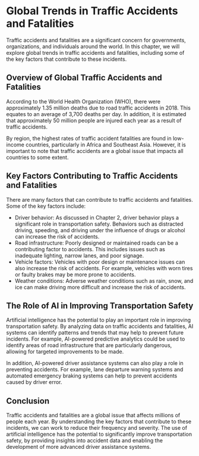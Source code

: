 Global Trends in Traffic Accidents and Fatalities
=============================================================================================

Traffic accidents and fatalities are a significant concern for governments, organizations, and individuals around the world. In this chapter, we will explore global trends in traffic accidents and fatalities, including some of the key factors that contribute to these incidents.

Overview of Global Traffic Accidents and Fatalities
---------------------------------------------------

According to the World Health Organization (WHO), there were approximately 1.35 million deaths due to road traffic accidents in 2018. This equates to an average of 3,700 deaths per day. In addition, it is estimated that approximately 50 million people are injured each year as a result of traffic accidents.

By region, the highest rates of traffic accident fatalities are found in low-income countries, particularly in Africa and Southeast Asia. However, it is important to note that traffic accidents are a global issue that impacts all countries to some extent.

Key Factors Contributing to Traffic Accidents and Fatalities
------------------------------------------------------------

There are many factors that can contribute to traffic accidents and fatalities. Some of the key factors include:

* Driver behavior: As discussed in Chapter 2, driver behavior plays a significant role in transportation safety. Behaviors such as distracted driving, speeding, and driving under the influence of drugs or alcohol can increase the risk of accidents.
* Road infrastructure: Poorly designed or maintained roads can be a contributing factor to accidents. This includes issues such as inadequate lighting, narrow lanes, and poor signage.
* Vehicle factors: Vehicles with poor design or maintenance issues can also increase the risk of accidents. For example, vehicles with worn tires or faulty brakes may be more prone to accidents.
* Weather conditions: Adverse weather conditions such as rain, snow, and ice can make driving more difficult and increase the risk of accidents.

The Role of AI in Improving Transportation Safety
-------------------------------------------------

Artificial intelligence has the potential to play an important role in improving transportation safety. By analyzing data on traffic accidents and fatalities, AI systems can identify patterns and trends that may help to prevent future incidents. For example, AI-powered predictive analytics could be used to identify areas of road infrastructure that are particularly dangerous, allowing for targeted improvements to be made.

In addition, AI-powered driver assistance systems can also play a role in preventing accidents. For example, lane departure warning systems and automated emergency braking systems can help to prevent accidents caused by driver error.

Conclusion
----------

Traffic accidents and fatalities are a global issue that affects millions of people each year. By understanding the key factors that contribute to these incidents, we can work to reduce their frequency and severity. The use of artificial intelligence has the potential to significantly improve transportation safety, by providing insights into accident data and enabling the development of more advanced driver assistance systems.
